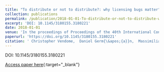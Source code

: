 ```yaml
---
title: "To distribute or not to distribute?: why licensing bugs matter"
collection: publications
permalink: /publication/2018-01-01-To-distribute-or-not-to-distribute-why-licensing-bugs-matter
excerpt: 'DOI: 10.1145/3180155.3180221'
date: 2018-01-01
venue: 'In the proceedings of Proceedings of the 40th International Conference on Software Engineering, ICSE 2018, Gothenburg, Sweden, May 27 - June 03, 2018'
paperurl: 'https://doi.org/10.1145/3180155.3180221'
citation: ' Christopher Vendome,  Daniel Germ{\&apos;{a}}n,  Massimiliano Di,  Gabriele Bavota,  Mario V{\&apos;{a}}squez,  Denys Poshyvanyk, &quot;To distribute or not to distribute?: why licensing bugs matter.&quot; In the proceedings of Proceedings of the 40th International Conference on Software Engineering, ICSE 2018, Gothenburg, Sweden, May 27 - June 03, 2018, 2018.'
---
```

DOI: 10.1145/3180155.3180221

[Access paper here](https://doi.org/10.1145/3180155.3180221){:target="_blank"}
